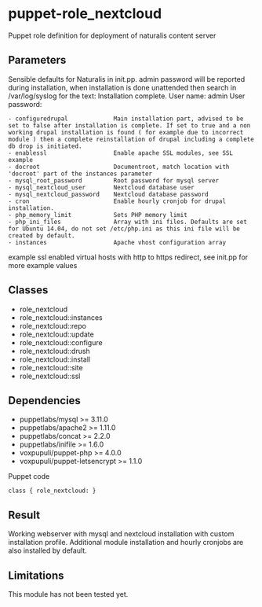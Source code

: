 puppet-role_nextcloud
===================

Puppet role definition for deployment of naturalis content server

Parameters
-------------
Sensible defaults for Naturalis in init.pp.
admin password will be reported during installation, when installation is done unattended then search in /var/log/syslog for the text:  Installation complete.  User name: admin  User password: <password here>

```
- configuredrupal             Main installation part, advised to be set to false after installation is complete. If set to true and a non working drupal installation is found ( for example due to incorrect module ) then a complete reinstallation of drupal including a complete db drop is initiated.
- enablessl                   Enable apache SSL modules, see SSL example
- docroot                     Documentroot, match location with 'docroot' part of the instances parameter
- mysql_root_password         Root password for mysql server
- mysql_nextcloud_user        Nextcloud database user
- mysql_nextcloud_password    Nextcloud database password
- cron                        Enable hourly cronjob for drupal installation. 
- php_memory_limit            Sets PHP memory limit
- php_ini_files               Array with ini files. Defaults are set for Ubuntu 14.04, do not set /etc/php.ini as this ini file will be created by default.
- instances                   Apache vhost configuration array
```


example ssl enabled virtual hosts with http to https redirect, see init.pp for 
more example values



Classes
-------------
- role_nextcloud
- role_nextcloud::instances
- role_nextcloud::repo
- role_nextcloud::update
- role_nextcloud::configure
- role_nextcloud::drush
- role_nextcloud::install
- role_nextcloud::site
- role_nextcloud::ssl



Dependencies
-------------
- puppetlabs/mysql >= 3.11.0
- puppetlabs/apache2 >= 1.11.0
- puppetlabs/concat >= 2.2.0
- puppetlabs/inifile >= 1.6.0
- voxpupuli/puppet-php >= 4.0.0
- voxpupuli/puppet-letsencrypt >= 1.1.0


Puppet code
```
class { role_nextcloud: }
```
Result
-------------
Working webserver with mysql and nextcloud installation with custom installation 
profile. Additional module installation and hourly cronjobs are also 
installed by default.

Limitations
-------------
This module has not been tested yet.



